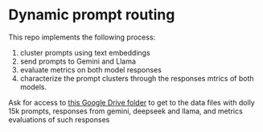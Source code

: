 # Dynamic prompt routing

This repo implements the following process:

1. cluster prompts using text embeddings
2. send prompts to Gemini and Llama
3. evaluate metrics on both model responses
4. characterize the prompt clusters through the responses mtrics of both models.

Ask for access to [this Google Drive folder](https://drive.google.com/corp/drive/u/0/folders/1Dj3bF97JcQG_DJgFETPueyE66Qs4S3mn?resourcekey=0-hxzF4zoAl5dTTsAD-tJi5Q) to get to the data files with dolly 15k prompts, responses from gemini, deepseek and llama, and metrics evaluations of such responses

